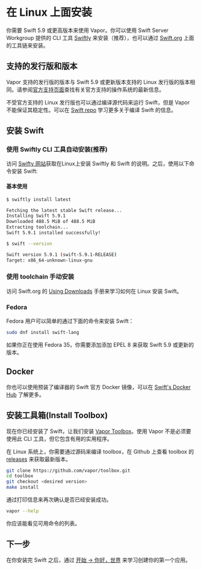 
# 在 Linux 上面安装

你需要 Swift 5.9 或更高版本来使用 Vapor。你可以使用 Swift Server Workgroup 提供的 CLI 工具 [Swiftly](https://swiftlang.github.io/swiftly/) 来安装（推荐），也可以通过 [Swift.org](https://swift.org/download/) 上面的工具链来安装。

## 支持的发行版和版本

Vapor 支持的发行版的版本与 Swift 5.9 或更新版本支持的 Linux 发行版的版本相同。请参阅[官方支持页面](https://www.swift.org/platform-support/)查找有关官方支持的操作系统的最新信息。

不受官方支持的 Linux 发行版也可以通过编译源代码来运行 Swift，但是 Vapor 不能保证其稳定性。可以在 [Swift repo](https://github.com/apple/swift#getting-started) 学习更多关于编译 Swift 的信息。

## 安装 Swift

### 使用 Swiftly CLI 工具自动安装(推荐)

访问 [Swifty 网站](https://swiftlang.github.io/swiftly/)获取在Linux上安装 Swiftly 和 Swift 的说明。之后，使用以下命令安装 Swift:

#### 基本使用

```sh
$ swiftly install latest

Fetching the latest stable Swift release...
Installing Swift 5.9.1
Downloaded 488.5 MiB of 488.5 MiB
Extracting toolchain...
Swift 5.9.1 installed successfully!

$ swift --version

Swift version 5.9.1 (swift-5.9.1-RELEASE)
Target: x86_64-unknown-linux-gnu
```

### 使用 toolchain 手动安装

访问 Swift.org 的 [Using Downloads](https://swift.org/download/#using-downloads) 手册来学习如何在 Linux 安装 Swift。

### Fedora

Fedora 用户可以简单的通过下面的命令来安装 Swift：

```sh
sudo dnf install swift-lang
```

如果你正在使用 Fedora 35，你需要添加添加 EPEL 8 来获取 Swift 5.9 或更新的版本。


## Docker

你也可以使用预装了编译器的 Swift 官方 Docker 镜像，可以在 [Swift's Docker Hub](https://hub.docker.com/_/swift) 了解更多。

## 安装工具箱(Install Toolbox)

现在你已经安装了 Swift，让我们安装 [Vapor Toolbox](https://github.com/vapor/toolbox)。使用 Vapor 不是必须要使用此 CLI 工具，但它包含有用的实用程序。

在 Linux 系统上，你需要通过源码来编译 toolbox，在 Github 上查看 toolbox 的 <a href="https://github.com/vapor/toolbox/releases" target="_blank">releases</a> 来获取最新版本。

```sh
git clone https://github.com/vapor/toolbox.git
cd toolbox
git checkout <desired version>
make install
```

通过打印信息来再次确认是否已经安装成功。

```sh
vapor --help
```

你应该能看见可用命令的列表。

## 下一步

在你安装完 Swift 之后，通过 [开始 → 你好，世界](../getting-started/hello-world.md) 来学习创建你的第一个应用。
